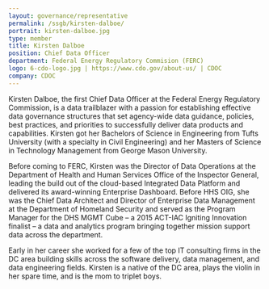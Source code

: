 ```yaml
---
layout: governance/representative
permalink: /ssgb/kirsten-dalboe/
portrait: kirsten-dalboe.jpg
type: member
title: Kirsten Dalboe
position: Chief Data Officer
department: Federal Energy Regulatory Commision (FERC) 
logo: 6-cdo-logo.jpg | https://www.cdo.gov/about-us/ | CDOC
company: CDOC
---
```


Kirsten Dalboe, the first Chief Data Officer at the Federal Energy Regulatory Commission, is a data trailblazer with a passion for establishing effective data governance structures that set agency-wide data guidance, policies, best practices, and priorities to successfully deliver data products and capabilities. Kirsten got her Bachelors of Science in Engineering from Tufts University (with a specialty in Civil Engineering) and her Masters of Science in Technology Management from George Mason University.

Before coming to FERC, Kirsten was the Director of Data Operations at the Department of Health and Human Services Office of the Inspector General, leading the build out of the cloud-based Integrated Data Platform and delivered its award-winning Enterprise Dashboard. Before HHS OIG, she was the Chief Data Architect and Director of Enterprise Data Management at the Department of Homeland Security and served as the Program Manager for the DHS MGMT Cube – a 2015 ACT-IAC Igniting Innovation finalist – a data and analytics program bringing together mission support data across the department.

Early in her career she worked for a few of the top IT consulting firms in the DC area building skills across the software delivery, data management, and data engineering fields. Kirsten is a native of the DC area, plays the violin in her spare time, and is the mom to triplet boys.
